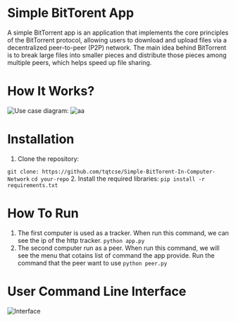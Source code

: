 # Simple BitTorent App 
A simple BitTorrent app is an application that implements the core principles of the BitTorrent protocol, allowing users to download and upload files via a decentralized peer-to-peer (P2P) network. The main idea behind BitTorrent is to break large files into smaller pieces and distribute those pieces among multiple peers, which helps speed up file sharing.
# How It Works?

![Use case diagram:](https://github.com/user-attachments/assets/c87e951c-b274-4954-af8a-cc9c63d15844)
![aa](https://github.com/user-attachments/assets/bf8af69b-7c90-4450-8dcc-63f539c7dfad)
# Installation
1. Clone the repository:

`git clone: https://github.com/tqtcse/Simple-BitTorent-In-Computer-Network`
`cd your-repo`
2. Install the required libraries:
`pip install -r requirements.txt`
# How To Run 
1. The first computer is used as a tracker. When run this command, we can see the ip of the http tracker.
   `python app.py`
2. The second computer run as a peer. When run this command, we will see the menu that cotains list of command the app provide. Run the command that the peer want to use
`python peer.py`
# User Command Line Interface
![Interface](https://github.com/user-attachments/assets/29383344-e54c-4d29-b1fd-2bdcbaa83274)
